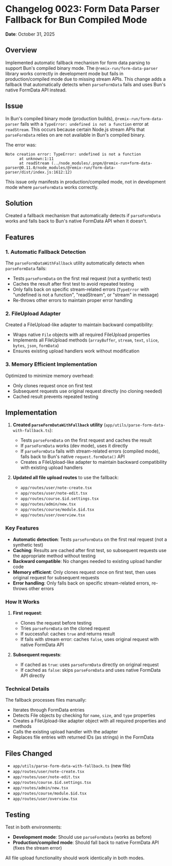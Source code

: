 # Changelog 0023: Form Data Parser Fallback for Bun Compiled Mode

**Date**: October 31, 2025

## Overview

Implemented automatic fallback mechanism for form data parsing to support Bun's compiled binary mode. The `@remix-run/form-data-parser` library works correctly in development mode but fails in production/compiled mode due to missing stream APIs. This change adds a fallback that automatically detects when `parseFormData` fails and uses Bun's native FormData API instead.

## Issue

In Bun's compiled binary mode (production builds), `@remix-run/form-data-parser` fails with a `TypeError: undefined is not a function` error at `readStream`. This occurs because certain Node.js stream APIs that `parseFormData` relies on are not available in Bun's compiled binary.

The error was:
```
Note creation error: TypeError: undefined is not a function
      at unknown:1:11
      at readStream (../node_modules/.pnpm/@remix-run+form-data-parser@0.11.0/node_modules/@remix-run/form-data-parser/dist/index.js:1612:12)
```

This issue only manifests in production/compiled mode, not in development mode where `parseFormData` works correctly.

## Solution

Created a fallback mechanism that automatically detects if `parseFormData` works and falls back to Bun's native FormData API when it doesn't.

## Features

### 1. Automatic Fallback Detection

The `parseFormDataWithFallback` utility automatically detects when `parseFormData` fails:
- Tests `parseFormData` on the first real request (not a synthetic test)
- Caches the result after first test to avoid repeated testing
- Only falls back on specific stream-related errors (`TypeError` with "undefined is not a function", "readStream", or "stream" in message)
- Re-throws other errors to maintain proper error handling

### 2. FileUpload Adapter

Created a FileUpload-like adapter to maintain backward compatibility:
- Wraps native `File` objects with all required FileUpload properties
- Implements all FileUpload methods (`arrayBuffer`, `stream`, `text`, `slice`, `bytes`, `json`, `formData`)
- Ensures existing upload handlers work without modification

### 3. Memory Efficient Implementation

Optimized to minimize memory overhead:
- Only clones request once on first test
- Subsequent requests use original request directly (no cloning needed)
- Cached result prevents repeated testing

## Implementation

1. **Created `parseFormDataWithFallback` utility** (`app/utils/parse-form-data-with-fallback.ts`):
   - Tests `parseFormData` on the first request and caches the result
   - If `parseFormData` works (dev mode), uses it directly
   - If `parseFormData` fails with stream-related errors (compiled mode), falls back to Bun's native `request.formData()` API
   - Creates a FileUpload-like adapter to maintain backward compatibility with existing upload handlers

2. **Updated all file upload routes** to use the fallback:
   - `app/routes/user/note-create.tsx`
   - `app/routes/user/note-edit.tsx`
   - `app/routes/course.$id.settings.tsx`
   - `app/routes/admin/new.tsx`
   - `app/routes/course/module.$id.tsx`
   - `app/routes/user/overview.tsx`

### Key Features

- **Automatic detection**: Tests `parseFormData` on the first real request (not a synthetic test)
- **Caching**: Results are cached after first test, so subsequent requests use the appropriate method without testing
- **Backward compatible**: No changes needed to existing upload handler code
- **Memory efficient**: Only clones request once on first test, then uses original request for subsequent requests
- **Error handling**: Only falls back on specific stream-related errors, re-throws other errors

### How It Works

1. **First request**:
   - Clones the request before testing
   - Tries `parseFormData` on the cloned request
   - If successful: caches `true` and returns result
   - If fails with stream error: caches `false`, uses original request with native FormData API

2. **Subsequent requests**:
   - If cached as `true`: uses `parseFormData` directly on original request
   - If cached as `false`: skips `parseFormData` and uses native FormData API directly

### Technical Details

The fallback processes files manually:
- Iterates through FormData entries
- Detects File objects by checking for `name`, `size`, and `type` properties
- Creates a FileUpload-like adapter object with all required properties and methods
- Calls the existing upload handler with the adapter
- Replaces file entries with returned IDs (as strings) in the FormData

## Files Changed

- `app/utils/parse-form-data-with-fallback.ts` (new file)
- `app/routes/user/note-create.tsx`
- `app/routes/user/note-edit.tsx`
- `app/routes/course.$id.settings.tsx`
- `app/routes/admin/new.tsx`
- `app/routes/course/module.$id.tsx`
- `app/routes/user/overview.tsx`

## Testing

Test in both environments:
- **Development mode**: Should use `parseFormData` (works as before)
- **Production/compiled mode**: Should fall back to native FormData API (fixes the stream error)

All file upload functionality should work identically in both modes.

